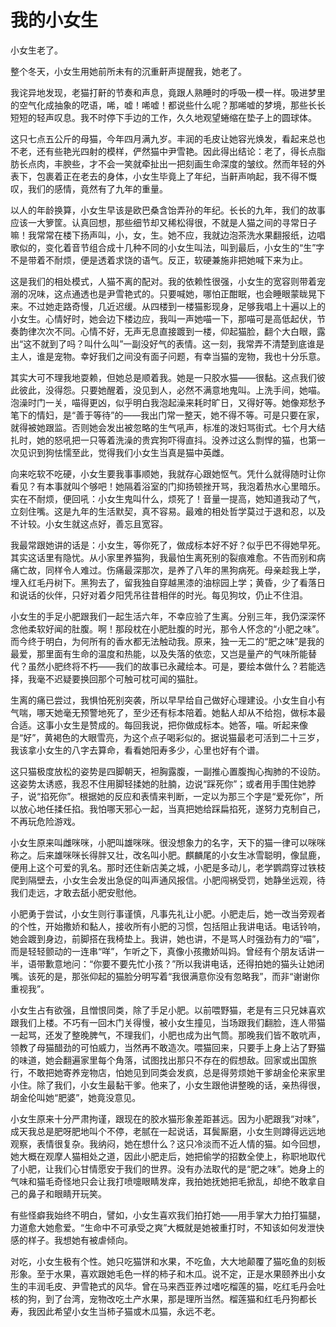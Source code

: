 # 我的小女生

小女生老了。 

整个冬天，小女生用她前所未有的沉重鼾声提醒我，她老了。 

我诧异地发现，老猫打鼾的节奏和声息，竟跟人熟睡时的呼吸一模一样。吸进梦里的空气化成抽象的呓语，唏，嘘！唏嘘！都说些什么呢？那唏嘘的梦境，那些长长短短的轻声叹息。我不时停下手边的工作，久久地观望蜷缩在垫子上的圆球体。 

这只七点五公斤的母猫，今年四月满九岁。丰润的毛皮让她容光焕发，看起来总也不老，还有些艳光四射的模样，俨然猫中尹雪艳。因此得出结论：老了，得长点脂肪长点肉，丰腴些，才不会一笑就牵扯出一把刻画生命深度的皱纹。然而年轻的外表下，包裹着正在老去的身体，小女生毕竟上了年纪，当鼾声响起，我不得不慨叹，我们的感情，竟然有了九年的重量。 

以人的年龄换算，小女生早该是欧巴桑含饴弄孙的年纪。长长的九年，我们的故事应该一大箩筐。认真回想，那些细节却又稀松得很，不就是人猫之间的寻常日子嘛！我常常在楼下扬声叫，小，女，生。她不应，我就边泡茶洗水果翻报纸，边唱歌似的，变化着音节组合成十几种不同的小女生叫法，叫到最后，小女生的“生”字不是带着不耐烦，便是透着求饶的语气。反正，软硬兼施非把她喊下来为止。 

这是我们的相处模式，人猫不离的配对。我的依赖性很强，小女生的宽容则带着宠溺的况味，这点通透也是尹雪艳式的。只要喊她，哪怕正酣眠，也会睡眼蒙眬晃下来。不过她走路奇慢，几近迟缓。从四楼到一楼猫影现身，足够我唱上十遍以上的小女生。心情好时，她会边下楼边应，我叫一声她喵一下，那喵可是高低起伏，节奏韵律次次不同。心情不好，无声无息直接踱到一楼，仰起猫脸，翻个大白眼，露出“这不就到了吗？叫什么叫”一副没好气的表情。这一刻，我常弄不清楚到底谁是主人，谁是宠物。幸好我们之间没有面子问题，有幸当猫的宠物，我也十分乐意。 

其实大可不理我地耍赖，但她总是顺着我。她是一只胶水猫——很黏。这点我们彼此彼此，没得怨。只要她醒着，没见到人，必然不满意地鬼叫。上洗手间，她喵。泡澡时门一关，喵得更凶，似乎明白我泡起澡来耗时旷日，又得好等。她像郑愁予笔下的情妇，是“善于等待”的——我出门常一整天，她不得不等。可是只要在家，就得被她跟监。否则她会发出被忽略的生气吼声，标准的泼妇骂街式。七个月大结扎时，她的怒吼把一只等着洗澡的贵宾狗吓得直抖。没养过这么剽悍的猫，也第一次见识到狗怯懦至此，觉得我们小女生当真是猫中英雌。 

向来吃软不吃硬，小女生要我事事顺她，我就存心跟她怄气。凭什么就得随时让你看见？有本事就叫个够吧！她隔着浴室的门抑扬顿挫开骂，我泡着热水心里暗乐。实在不耐烦，便回吼：小女生鬼叫什么，烦死了！音量一提高，她知道我动了气，立刻住嘴。这是九年的生活默契，真不容易。最难的相处哲学莫过于退和忍，以及不计较。小女生就这点好，善忘且宽容。 

我最常跟她讲的话是：小女生，等你死了，做成标本好不好？似乎巴不得她早死。其实这话里有隐忧。从小家里养猫狗，我最怕生离死别的裂痕难愈。不告而别和病痛亡故，同样令人难过。伤痛最深那次，是养了八年的黑狗病死。母亲趁我上学，埋入红毛丹树下。黑狗去了，留我独自穿越黑漆的油棕园上学；黄昏，少了看落日和说话的伙伴，只好对着夕阳凭吊往昔相伴的时光。每见狗坟，仍止不住泪。 

小女生的手足小肥跟我们一起生活六年，不幸应验了生离。分别三年，我仍深深怀念他柔软好闻的肚腹。啊！那段枕在小肥肚腹的时光，那令人怀念的“小肥之味”。而今终于明白，为何所有的香水都无法触动我。原来，独一无二的“肥之味”是我的最爱，那里面有生命的温度和热能，以及失落的依恋，又岂是量产的气味所能替代？虽然小肥终将不朽——我们的故事已永藏绘本。可是，要绘本做什么？若能选择，我毫不迟疑要换回那个可触可枕可闻的猫肚。 

生离的痛已尝过，我惧怕死别突袭，所以早早给自己做好心理建设。小女生自小有气喘，哪天她毫无预警地死了，至少还有标本陪着。她黏人却从不给抱，做标本最合适。这事小女生是赞成的。每回我说，把你做成标本。她答，喵。听起来像是“好”，黄褐色的大眼雪亮，为这个点子喝彩似的。据说猫最老可活到二十三岁，我该拿小女生的八字去算命，看看她阳寿多少，心里也好有个谱。 

这只猫极度放松的姿势是四脚朝天，袒胸露腹，一副推心置腹掏心掏肺的不设防。这姿势太诱惑，我忍不住用脚轻揉她的肚腩，边说“踩死你”；或者用手围住她脖子，说“掐死你”。根据她的反应和表情来判断，一定以为那三个字是“爱死你”，所以放心地任揉任掐。我怕哪天邪心一起，当真把她给踩扁掐死，遂努力克制自己，不再玩危险游戏。 

小女生原来叫雌咪咪，小肥叫雄咪咪。很没想象力的名字，天下的猫一律可以咪咪称之。后来雄咪咪长得胖又壮，改名叫小肥。麒麟尾的小女生冰雪聪明，像鼠鹿，便用上这个可爱的乳名。那时还住新店美之城，小肥是多动儿，老学鹦鹉穿过铁枝爬到隔壁去，小女生会发出急促的叫声通风报信。小肥闯祸受罚，她静坐远观，待我们走远，才敢去舐小肥安慰他。 

小肥勇于尝试，小女生则行事谨慎，凡事先礼让小肥。小肥走后，她一改当旁观者的个性，开始撒娇和黏人，接收所有小肥的习惯，包括阻止我讲电话。电话铃响，她会踱到身边，前脚搭在我椅垫上。我讲，她也讲，不是骂人时强劲有力的“喵”，而是轻轻颤动的一连串“咩”，乍听之下，真像小孩撒娇叫妈。曾经有个朋友话讲一半，语带歉意地问：“你要不要先忙小孩？”所以我讲电话，还得拍她的猫头让她闭嘴。该死的是，那张仰起的猫脸分明写着“我很满意你没有忽略我”，而非“谢谢你重视我”。 

小女生占有欲强，且憎恨同类，除了手足小肥。以前喂野猫，老是有三只兄妹喜欢跟我们上楼。不巧有一回木门关得慢，被小女生撞见，当场跟我们翻脸，连人带猫一起骂，还发了整晚脾气，不理我们，小肥也成为出气筒。那晚我们皆不敢吭声，领教了母猫醋劲的可怕威力，当然再不敢造次。喂猫回来，只要手上身上沾了野猫的味道，她会翻遍家里每个角落，试图找出那只不存在的假想敌。回家或出国旅行，不敢把她寄养宠物店，怕她见到同类会发疯，总是得劳烦她干爹胡金伦来家里小住。除了我们，小女生最黏干爹。他来了，小女生跟他讲整晚的话，亲热得很，胡金伦叫她“肥婆”，她竟没意见。 

小女生原来十分严肃拘谨，跟现在的胶水猫形象差距甚远。因为小肥跟我“对味”，成天我总是肥呀肥地叫个不停，老腻在一起说话，耳鬓厮磨，小女生则蹲得远远地观察，表情很复杂。我纳闷，她在想什么？这只冷淡而不近人情的猫。如今回想，她大概在观摩人猫相处之道，因此小肥走后，她把偷学的招数全使上，称职地取代了小肥，让我们心甘情愿安于我们的世界。没有办法取代的是“肥之味”。她身上的气味和猫毛奇怪地只会让我打喷嚏眼睛发痒，我拍她抚她把毛掀乱，却绝不敢拿自己的鼻子和眼睛开玩笑。 

有些怪癖我始终不明白，譬如，小女生喜欢我们拍打她——用手掌大力拍打猫腿，力道愈大她愈爱。“生命中不可承受之爽”大概就是她被重打时，不知该如何发泄快感的样子。我想她有被虐倾向。 

对吃，小女生极有个性。她只吃猫饼和水果，不吃鱼，大大地颠覆了猫吃鱼的刻板形象。至于水果，喜欢跟她毛色一样的柿子和木瓜。说不定，正是水果颐养出小女生的丰润毛皮、尹雪艳式的风华。曾在马来西亚养过嗜吃榴莲的猫，吃红毛丹会吐核的狗，到了台湾，宠物改吃土产水果，那是理所当然。榴莲猫和红毛丹狗都长寿，我因此希望小女生当柿子猫或木瓜猫，永远不老。